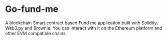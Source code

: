 # Go-fund-me
A blockchain Smart contract based Fund me application built with Solidity, Web3.py and Brownie. You can interact with it on the Ethereum platform and other EVM compatible chains
